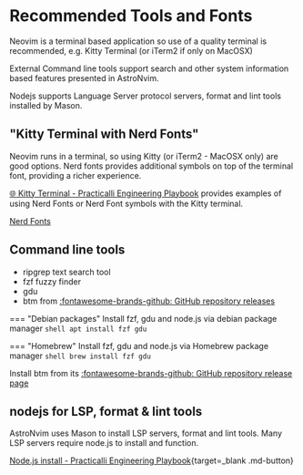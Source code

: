 # Recommended Tools and Fonts

Neovim is a terminal based application so use of a quality terminal is recommended, e.g. Kitty Terminal (or iTerm2 if only on MacOSX)

External Command line tools support search and other system information based features presented in AstroNvim.

Nodejs supports Language Server protocol servers, format and lint tools installed by Mason.


## "Kitty Terminal with Nerd Fonts"

Neovim runs in a terminal, so using Kitty (or iTerm2 - MacOSX only) are good options.  Nerd fonts provides additional symbols on top of the terminal font, providing a richer experience.

[:globe_with_meridians: Kitty Terminal - Practicalli Engineering Playbook](https://practical.li/engineering-playbook/command-line/kitty-terminal/) provides examples of using Nerd Fonts or Nerd Font symbols with the Kitty terminal.

[Nerd Fonts](https://www.nerdfonts.com/)


## Command line tools

- ripgrep text search tool
- fzf fuzzy finder
- gdu
- btm from [:fontawesome-brands-github: GitHub repository releases](https://github.com/ClementTsang/bottom/releases/)

=== "Debian packages"
    Install fzf, gdu and node.js via debian package manager
    ```shell
    apt install fzf gdu
    ```

=== "Homebrew"
    Install fzf, gdu and node.js via Homebrew package manager
    ```shell
    brew install fzf gdu
    ```

Install btm from its [:fontawesome-brands-github: GitHub repository release page](https://github.com/ClementTsang/bottom/releases/)



## nodejs for LSP, format & lint tools

AstroNvim uses Mason to install LSP servers, format and lint tools.  Many LSP servers require node.js to install and function.

[Node.js install - Practicalli Engineering Playbook](https://practical.li/engineering-playbook/programming-languages/javascript/nodejs/){target=_blank .md-button}
